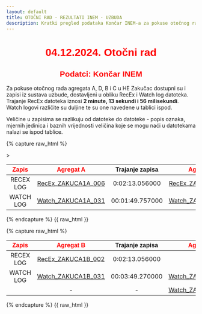 ```yaml
---
layout: default
title: OTOČNI RAD - REZULTATI INEM - UZBUDA
description: Kratki pregled podataka Končar INEM-a za pokuse otočnog rada u HE Zakučac
---
```


<h1 style="text-align: center; font-family: Helvetica; color: red">04.12.2024. Otočni rad</h1>
<h2 style="text-align: center; font-family: Helvetica; color: red">Podatci: Končar INEM</h2>

Za pokuse otočnog rada agregata A, D, B i C u HE Zakučac dostupni su i zapisi iz sustava uzbude,
dostavljeni u obliku RecEx i Watch log datoteka. Trajanje RecEx datoteka iznosi **2 minute, 13 sekundi i 56 milisekundi**.
Watch logovi različite su duljine te su one navedene u tablici ispod. 

Veličine u zapisima se razlikuju od datoteke do datoteke - popis oznaka, mjernih jedinica i baznih vrijednosti veličina koje se mogu naći u datotekama nalazi se ispod tablice. 

{% capture raw_html %}
<table>
    <thead>
        <tr>
            <th style="text-align:center; font-family: Helvetica; color: red">Zapis</th>
            <th style="text-align:center; font-family: Helvetica; color: red">Agregat A</th>
            <th style="text-align:center; font-family: Helvetica">Trajanje zapisa</th>
            <th style="text-align:center; font-family: Helvetica; color: red">Agregat D</th>
            <th style="text-align:center; font-family: Helvetica">Trajanje zapisa</th>>            
        </tr>
    </thead>
    <tbody>
        <tr>
            <td style="text-align:center">RECEX LOG</td>
            <td style="text-align:center"><a href="{{ site.baseurl }}/recex_zakuca1a_006/">RecEx_ZAKUCA1A_006</a></td>
            <td style="text-align:center">0:02:13.056000</td>
            <td style="text-align:center"><a href="{{ site.baseurl }}/recex_zakuca1d_003/">RecEx_ZAKUCA1D_003</a></td>
            <td style="text-align:center">0:02:13.056000</td>
        </tr>
        <tr>
            <td style="text-align:center">WATCH LOG</td>
            <td style="text-align:center"><a href="{{ site.baseurl }}/watch_zakuca1a_031/">Watch_ZAKUCA1A_031</a></td>
            <td style="text-align:center">00:01:49.757000</td>
            <td style="text-align:center"><a href="{{ site.baseurl }}/watch_zakuca1d_022/">Watch_ZAKUCA1D_022</a></td>            
            <td style="text-align:center">00:04:30.850000</td>            
        </tr>
    </tbody>
</table>
{% endcapture %}
{{ raw_html }}

{% capture raw_html %}
<table>
    <thead>
        <tr>
            <th style="text-align:center; font-family: Helvetica; color: red">Zapis</th>
            <th style="text-align:center; font-family: Helvetica; color: red">Agregat B</th>
            <th style="text-align:center; font-family: Helvetica">Trajanje zapisa</th>
            <th style="text-align:center; font-family: Helvetica; color: red">Agregat C</th>
            <th style="text-align:center; font-family: Helvetica">Trajanje zapisa</th>            
        </tr>
    </thead>
    <tbody>
        <tr>
            <td style="text-align:center">RECEX LOG</td>
            <td style="text-align:center"><a href="{{ site.baseurl }}/recex_zakuca1b_002/">RecEx_ZAKUCA1B_002</a></td>
            <td style="text-align:center">0:02:13.056000</td>
            <td style="text-align:center">-</td>
            <td style="text-align:center">-</td>
        </tr>
        <tr>
            <td style="text-align:center">WATCH LOG</td>
            <td style="text-align:center"><a href="{{ site.baseurl }}/watch_zakuca1b_031/">Watch_ZAKUCA1B_031</a></td>            
            <td style="text-align:center">00:03:49.270000</td>
            <td style="text-align:center"><a href="{{ site.baseurl }}/watch_zakuca1c_013/">Watch_ZAKUCA1C_013</a></td>            
            <td style="text-align:center">00:02:14.407000</td>
        </tr>
        <tr>
            <td style="text-align:center"></td>
            <td style="text-align:center">-</td>            
            <td style="text-align:center">-</td>
            <td style="text-align:center"><a href="{{ site.baseurl }}/watch_zakuca1c_022/">Watch_ZAKUCA1C_022</a></td>            
            <td style="text-align:center">00:00:46.87700</td>
        </tr>
    </tbody>
</table>
{% endcapture %}
{{ raw_html }}






